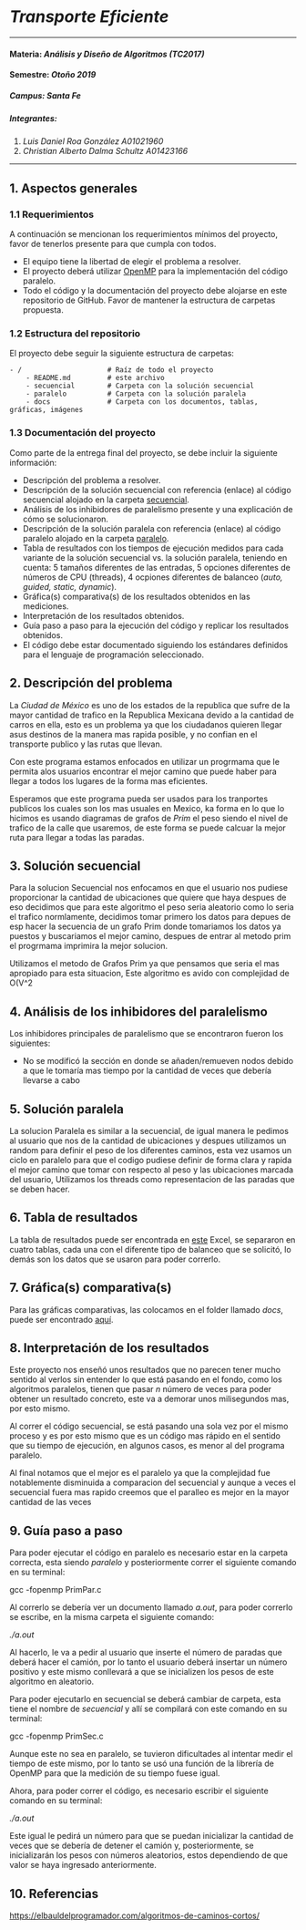 # *Transporte Eficiente*
---
#### Materia: *Análisis y Diseño de Algoritmos (TC2017)*

#### Semestre: *Otoño 2019*

##### Campus: *Santa Fe*

##### Integrantes:
1. *Luis Daniel Roa González*           *A01021960*
2. *Christian Alberto Dalma Schultz*    *A01423166*

---
## 1. Aspectos generales

### 1.1 Requerimientos

A continuación se mencionan los requerimientos mínimos del proyecto, favor de tenerlos presente para que cumpla con todos.

* El equipo tiene la libertad de elegir el problema a resolver.
* El proyecto deberá utilizar [OpenMP](https://www.openmp.org/) para la implementación del código paralelo.
* Todo el código y la documentación del proyecto debe alojarse en este repositorio de GitHub. Favor de mantener la estructura de carpetas propuesta.

### 1.2 Estructura del repositorio
El proyecto debe seguir la siguiente estructura de carpetas:
```
- / 			        # Raíz de todo el proyecto
    - README.md			# este archivo
    - secuencial		# Carpeta con la solución secuencial
    - paralelo			# Carpeta con la solución paralela
    - docs              # Carpeta con los documentos, tablas, gráficas, imágenes
```

### 1.3 Documentación  del proyecto

Como parte de la entrega final del proyecto, se debe incluir la siguiente información:

* Descripción del problema a resolver.
* Descripción de la solución secuencial con referencia (enlace) al código secuencial alojado en la carpeta [secuencial](secuencial/).
* Análisis de los inhibidores de paralelismo presente y una explicación de cómo se solucionaron.
* Descripción de la solución paralela con referencia (enlace) al código paralelo alojado en la carpeta [paralelo](paralelo/).
* Tabla de resultados con los tiempos de ejecución medidos para cada variante de la solución secuencial vs. la solución paralela, teniendo en cuenta: 5 tamaños diferentes de las entradas, 5 opciones diferentes de números de CPU (threads), 4 ocpiones diferentes de balanceo (*auto, guided, static, dynamic*).
* Gráfica(s) comparativa(s) de los resultados obtenidos en las mediciones.
* Interpretación de los resultados obtenidos.
* Guía paso a paso para la ejecución del código y replicar los resultados obtenidos.
* El código debe estar documentado siguiendo los estándares definidos para el lenguaje de programación seleccionado.

## 2. Descripción del problema

La *Ciudad de México* es uno de los estados de la republica que sufre de la mayor cantidad de trafico en la Republica Mexicana devido a la cantidad de carros en ella, esto es un problema ya que los ciudadanos quieren llegar  asus destinos de la manera mas rapida posible, y no confian en el transporte publico y las rutas que llevan.</br>

Con este programa estamos enfocados en utilizar un progrmama que le permita  alos usuarios encontrar el mejor camino que puede haber para llegar a todos los lugares de la forma mas eficientes.</br>

Esperamos que este programa pueda ser usados para los tranportes publicos los cuales son los mas usuales en Mexico, ka forma en lo que lo hicimos es usando diagramas de grafos de *Prim* el peso siendo el nivel de trafico de la calle que usaremos, de este forma se puede calcuar la mejor ruta para llegar a todas las paradas.

## 3. Solución secuencial

Para la solucion Secuencial nos enfocamos en que el usuario nos pudiese proporcionar la cantidad de ubicaciones que quiere que haya despues de eso decidimos que para este algoritmo el peso seria aleatorio como lo seria el trafico normlamente, decidimos tomar primero los datos para depues de esp hacer la secuencia de un grafo Prim donde tomariamos los datos ya puestos y buscariamos el mejor camino, despues de entrar al metodo prim el progrmama imprimira la mejor solucion.</br> 

Utilizamos el metodo de Grafos Prim ya que pensamos que seria el mas apropiado para esta situacion, Este algoritmo es avido con complejidad de O(V^2

## 4. Análisis de los inhibidores del paralelismo

Los inhibidores principales de paralelismo que se encontraron fueron los siguientes:</br>

* No se modificó la sección en donde se añaden/remueven nodos debido a que le tomaría mas tiempo por la cantidad de veces que debería llevarse a cabo

## 5. Solución paralela

La solucion Paralela es similar a la secuencial, de igual manera le pedimos al usuario que nos de la cantidad de ubicaciones y despues utilizamos un random para definir el peso de los diferentes caminos, esta vez usamos un ciclo en paralelo para que el codigo pudiese definir de forma clara y rapida el mejor camino que tomar con respecto al peso y las ubicaciones marcada del usuario, Utilizamos los threads como representacion de las paradas que se deben hacer.

## 6. Tabla de resultados

La tabla de resultados puede ser encontrada en [este](https://github.com/tec-csf/TC2017-PF-Otono-2019-pasplis/blob/master/docs/Resultados.xlsx) Excel, se separaron en cuatro tablas, cada una con el diferente tipo de balanceo que se solicitó, lo demás son los datos que se usaron para poder correrlo.

## 7. Gráfica(s) comparativa(s)

Para las gráficas comparativas, las colocamos en el folder llamado _docs_, puede ser encontrado [aquí](https://github.com/tec-csf/TC2017-PF-Otono-2019-pasplis/tree/master/docs).</br>

## 8. Interpretación de los resultados

Este proyecto nos enseñó unos resultados que no parecen tener mucho sentido al verlos sin entender lo que está pasando en el fondo, como los algoritmos paralelos, tienen que pasar *n* número de veces para poder obtener un resultado concreto, este va a demorar unos milisegundos mas, por esto mismo.</br>

Al correr el código secuencial, se está pasando una sola vez por el mismo proceso y es por esto mismo que es un código mas rápido en el sentido que su tiempo de ejecución, en algunos casos, es menor al del programa paralelo.</br>

Al final notamos que el mejor es el paralelo ya que la complejidad fue notablemente disminuida a comparacion del secuencial y aunque a veces el secuencial fuera mas rapido creemos que el paralleo es mejor en la mayor cantidad de las veces 

## 9. Guía paso a paso

Para poder ejecutar el código en paralelo es necesario estar en la carpeta correcta, esta siendo *paralelo* y posteriormente correr el siguiente comando en su terminal:</br>

gcc -fopenmp PrimPar.c</br>

Al correrlo se debería ver un documento llamado *a.out*, para poder correrlo se escribe, en la misma carpeta el siguiente comando:</br>

*./a.out* </br>

Al hacerlo, le va a pedir al usuario que inserte el número de paradas que deberá hacer el camión, por lo tanto el usuario deberá insertar un número positivo y este mismo conllevará a que se inicializen los pesos de este algoritmo en aleatorio.</br>

Para poder ejecutarlo en secuencial se deberá cambiar de carpeta, esta tiene el nombre de *secuencial* y allí se compilará con este comando en su terminal:</br>

gcc -fopenmp PrimSec.c</br>

Aunque este no sea en paralelo, se tuvieron dificultades al intentar medir el tiempo de este mismo, por lo tanto se usó una función de la librería de OpenMP para que la medición de su tiempo fuese igual.</br>

Ahora, para poder correr el código, es necesario escribir el siguiente comando en su terminal:</br>

*./a.out*</br>

Este igual le pedirá un número para que se puedan inicializar la cantidad de veces que se debería de detener el camión y, posteriormente, se inicializarán los pesos con números aleatorios, estos dependiendo de que valor se haya ingresado anteriormente.</br>

## 10. Referencias

https://elbauldelprogramador.com/algoritmos-de-caminos-cortos/

